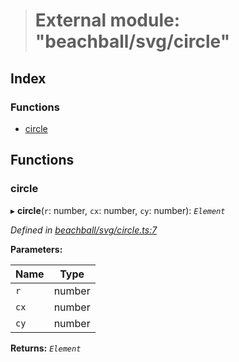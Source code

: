 > # External module: "beachball/svg/circle"

## Index

### Functions

* [circle](_beachball_svg_circle_.md#circle)

## Functions

###  circle

▸ **circle**(`r`: number, `cx`: number, `cy`: number): *`Element`*

*Defined in [beachball/svg/circle.ts:7](https://github.com/polkadot-js/ui/blob/76ccfb3/packages/ui-identicon/src/beachball/svg/circle.ts#L7)*

**Parameters:**

Name | Type |
------ | ------ |
`r` | number |
`cx` | number |
`cy` | number |

**Returns:** *`Element`*